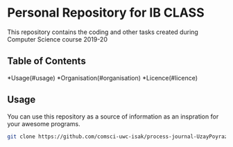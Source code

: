 Personal Repository for IB CLASS
================================

This repository contains the coding and other tasks created during Computer Science course 2019-20

Table of Contents
------------------
  *Usage(#usage)
  *Organisation(#organisation)
  *Licence(#licence)
  
 Usage
 ----------------
 You can use this repository as a source of information as an inspration for your awesome programs.
 ```sh
 git clone https://github.com/comsci-uwc-isak/process-journal-UzayPoyraz.git
 ```
